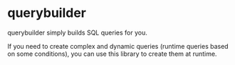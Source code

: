 # querybuilder
querybuilder simply builds SQL queries for you.

If you need to create complex and dynamic queries (runtime queries based on some conditions), you can use this library to create them at runtime.

